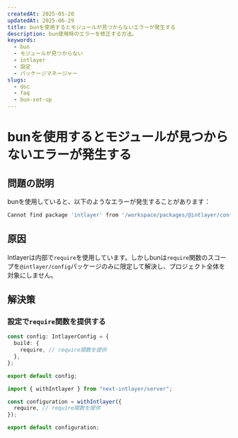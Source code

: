 ```yaml
---
createdAt: 2025-05-20
updatedAt: 2025-06-29
title: bunを使用するとモジュールが見つからないエラーが発生する
description: bun使用時のエラーを修正する方法。
keywords:
  - bun
  - モジュールが見つからない
  - intlayer
  - 設定
  - パッケージマネージャー
slugs:
  - doc
  - faq
  - bun-set-up
---
```


# bunを使用するとモジュールが見つからないエラーが発生する

## 問題の説明

bunを使用していると、以下のようなエラーが発生することがあります：

```bash
Cannot find package 'intlayer' from '/workspace/packages/@intlayer/config/dist/cjs/utils/ESMxCJSHelpers.cjs' undefined
```

## 原因

Intlayerは内部で`require`を使用しています。しかしbunは`require`関数のスコープを`@intlayer/config`パッケージのみに限定して解決し、プロジェクト全体を対象にしません。

## 解決策

### 設定で`require`関数を提供する

```ts
const config: IntlayerConfig = {
  build: {
    require, // require関数を提供
  },
};

export default config;
```

```ts fileName="next.config.ts" codeFormat="typescript"
import { withIntlayer } from "next-intlayer/server";

const configuration = withIntlayer({
  require, // require関数を提供
});

export default configuration;
```
